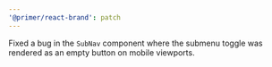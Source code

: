 ```yaml
---
'@primer/react-brand': patch
---
```


Fixed a bug in the `SubNav` component where the submenu toggle was rendered as an empty button on mobile viewports.

